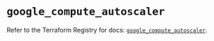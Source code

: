 # `google_compute_autoscaler`

Refer to the Terraform Registry for docs: [`google_compute_autoscaler`](https://registry.terraform.io/providers/hashicorp/google/5.35.0/docs/resources/compute_autoscaler).

